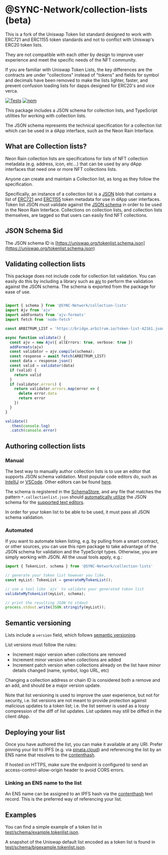 # @SYNC-Network/collection-lists (beta)

This is a fork of the Uniswap Token list standard designed to work with ERC721 and ERC1155 token standards and not to conflict with Uniswap's ERC20 token lists.

They are not compatible with each other by design to improve user experience and meet the specific needs of the NFT community.

If you are familiar with Uniswap Token Lists, the key differences are the contracts are under "collections" instead of "tokens" and fields for symbol and decimals have been removed to make the lists lighter, faster, and prevent confusion loading lists for dapps designed for ERC20's and vice verca.

[![Tests](https://github.com/SYNC-Network/collection-lists/workflows/Tests/badge.svg)](https://github.com/SYNC-Network/collection-lists/actions?query=workflow%3ATests)
[![npm](https://img.shields.io/npm/v/@uniswap/token-lists)](https://unpkg.com/@uniswap/token-lists@latest/)

This package includes a JSON schema for collection lists, and TypeScript utilities for working with collection lists.

The JSON schema represents the technical specification for a collection list which can be used in a dApp interface, such as the Neon Rain Interface.

## What are Collection lists?

Neon Rain collection lists are specifications for lists of NFT collection metadata (e.g. address, icon, etc...) that can be used by any dApp interfaces that need one or more NFT collections lists.

Anyone can create and maintain a Collection list, as long as they follow the specification.

Specifically, an instance of a collection list is a [JSON](https://www.json.org/json-en.html) blob that contains a list of
[ERC721](https://github.com/ethereum/eips/issues/721) and [ERC1155](https://github.com/ethereum/eips/issues/1155) token metadata for use in dApp user interfaces.
Token list JSON must validate against the [JSON schema](https://json-schema.org/) in order to be used in the Neon Rain Interface.
Collections on collection lists, and collection lists themselves, are tagged so that users can easily find NFT collections.

## JSON Schema $id

The JSON schema ID is [https://uniswap.org/tokenlist.schema.json](https://uniswap.org/tokenlist.schema.json)

## Validating collection lists

This package does not include code for collection list validation. You can easily do this by including a library such as
[ajv](https://ajv.js.org/) to perform the validation against the JSON schema. The schema is exported from the package
for ease of use.

```typescript

import { schema } from '@SYNC-Network/collection-lists'
import Ajv from 'ajv'
import addFormats from 'ajv-formats'
import fetch from 'node-fetch'

const ARBITRUM_LIST = 'https://bridge.arbitrum.io/token-list-42161.json'

async function validate() {
  const ajv = new Ajv({ allErrors: true, verbose: true })
  addFormats(ajv)
  const validator = ajv.compile(schema);
  const response = await fetch(ARBITRUM_LIST)
  const data = response.json()
  const valid = validator(data)
  if (valid) {
    return valid
  }
  if (validator.errors) {
    return validator.errors.map(error => {
      delete error.data
      return error
    })
  }
}

validate()
  .then(console.log)
  .catch(console.error)

```

## Authoring collection lists

### Manual

The best way to manually author collection lists is to use an editor that supports JSON schema validation. Most popular
code editors do, such as [IntelliJ](https://www.jetbrains.com/help/idea/json.html#ws_json_schema_add_custom) or
[VSCode](https://code.visualstudio.com/docs/languages/json#_json-schemas-and-settings). Other editors
can be found [here](https://json-schema.org/implementations.html#editors).

The schema is registered in the [SchemaStore](https://github.com/SchemaStore/schemastore), and any file that matches
the pattern `*.collectionlist.json` should
[automatically utilize](https://www.jetbrains.com/help/idea/json.html#ws_json_using_schemas)
the JSON schema for the [supported text editors](https://www.schemastore.org/json/#editors).

In order for your token list to be able to be used, it must pass all JSON schema validation.

### Automated

If you want to automate token listing, e.g. by pulling from a smart contract, or other sources, you can use this
npm package to take advantage of the JSON schema for validation and the TypeScript types.
Otherwise, you are simply working with JSON. All the usual tools apply, e.g.:

```typescript
import { TokenList, schema } from '@SYNC-Network/collection-lists'

// generate your token list however you like.
const myList: TokenList = generateMyTokenList();

// use a tool like `ajv` to validate your generated token list
validateMyTokenList(myList, schema);

// print the resulting JSON to stdout
process.stdout.write(JSON.stringify(myList));
```

## Semantic versioning

Lists include a `version` field, which follows [semantic versioning](https://semver.org/).

List versions must follow the rules:

- Increment major version when collections are removed
- Increment minor version when collections are added
- Increment patch version when collections already on the list have minor details changed (name, symbol, logo URL, etc)

Changing a collection address or chain ID is considered both a remove and an add, and should be a major version update.

Note that list versioning is used to improve the user experience, but not for security, i.e. list versions are not meant
to provide protection against malicious updates to a token list; i.e. the list semver is used as a lossy compression
of the diff of list updates. List updates may still be diffed in the client dApp.

## Deploying your list

Once you have authored the list, you can make it available at any URI. Prefer pinning your list to IPFS
(e.g. via [pinata.cloud](https://pinata.cloud)) and referencing the list by an ENS name that resolves to the
[contenthash](https://eips.ethereum.org/EIPS/eip-1577).

If hosted on HTTPS, make sure the endpoint is configured to send an access-control-allow-origin header to avoid CORS errors.

### Linking an ENS name to the list

An ENS name can be assigned to an IPFS hash via the [contenthash](https://eips.ethereum.org/EIPS/eip-1577) text record.
This is the preferred way of referencing your list.

## Examples

You can find a simple example of a token list in [test/schema/example.tokenlist.json](test/schema/example.tokenlist.json).

A snapshot of the Uniswap default list encoded as a token list is found in [test/schema/bigexample.tokenlist.json](test/schema/bigexample.tokenlist.json).

